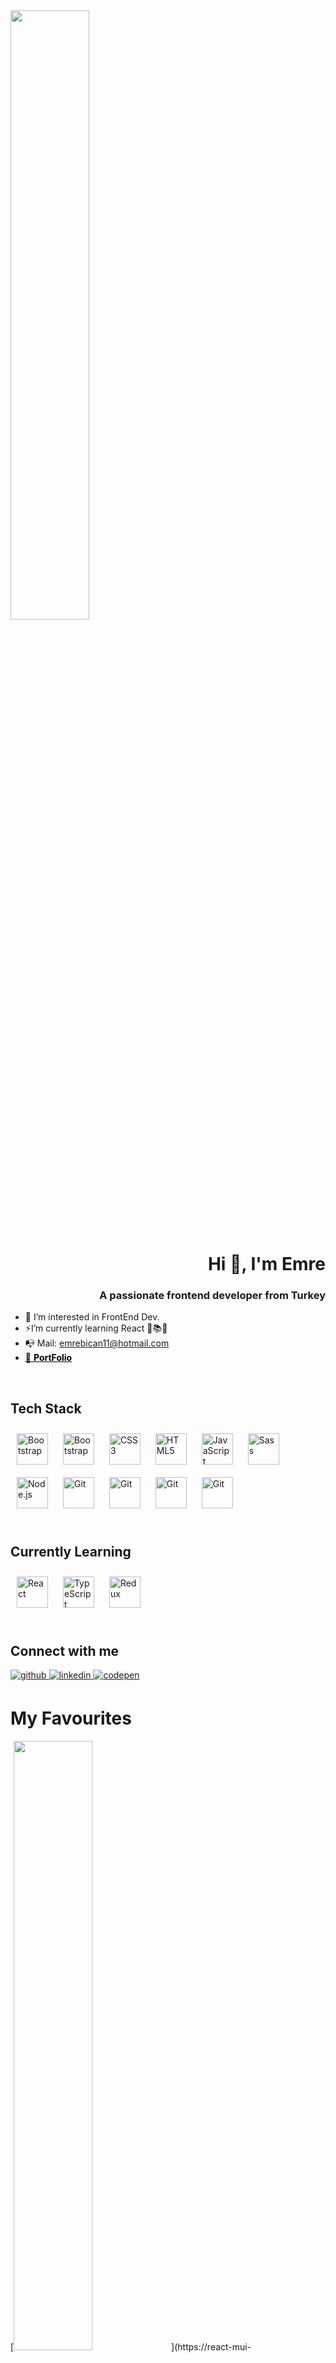 <div>
<img src="https://camo.githubusercontent.com/c1c93f9eb67d41cd3ab567824405631bbec58b7d9ea37496a485cb3b3a71d5a2/68747470733a2f2f696e74726f2e727573746272696467652e636f6d2f696d672f6665727269732e676966" align="center" style="width: 50%" />
</div>

<h1 align="right">Hi 👋, I'm Emre</h1>
<h3 align="right">A passionate frontend developer from Turkey</h3>


- 👀 I’m interested in FrontEnd Dev.
- ⚡I’m currently learning React 🔬📚📘  
- 📭 Mail: emrebican11@hotmail.com
- <a href="https://emrebican.github.io/Personal-Portfolio/" style="color: black">🤖 **PortFolio**</a>
  

<br/>  


## Tech Stack  

<div align="left">    
<img style="margin: 10px" src="https://profilinator.rishav.dev/skills-assets/bootstrap-plain.svg" alt="Bootstrap" height="50" />
<img style="margin: 10px" src="https://upload.wikimedia.org/wikipedia/commons/thumb/9/9a/Visual_Studio_Code_1.35_icon.svg/1024px-Visual_Studio_Code_1.35_icon.svg.png" alt="Bootstrap" height="50" />
<img style="margin: 10px" src="https://profilinator.rishav.dev/skills-assets/css3-original-wordmark.svg" alt="CSS3" height="50" />  
<img style="margin: 10px" src="https://profilinator.rishav.dev/skills-assets/html5-original-wordmark.svg" alt="HTML5" height="50" />  
<img style="margin: 10px" src="https://upload.wikimedia.org/wikipedia/commons/thumb/9/99/Unofficial_JavaScript_logo_2.svg/1024px-Unofficial_JavaScript_logo_2.svg.png" alt="JavaScript" height="50" />   
<img style="margin: 10px" src="https://cdn3.iconfinder.com/data/icons/logos-and-brands-adobe/512/288_Sass-512.png" alt="Sass" height="50" />  
<img style="margin: 10px" src="https://profilinator.rishav.dev/skills-assets/nodejs-original-wordmark.svg" alt="Node.js" height="50" />  
<img style="margin: 10px" src="https://profilinator.rishav.dev/skills-assets/git-scm-icon.svg" alt="Git" height="50" />
<img style="margin: 10px" src="https://upload.wikimedia.org/wikipedia/commons/9/91/Octicons-mark-github.svg" alt="Git" height="50" />
<img style="margin: 10px" src="https://upload.wikimedia.org/wikipedia/commons/thumb/3/33/Figma-logo.svg/1667px-Figma-logo.svg.png" alt="Git" height="50" />
<img style="margin: 10px" src="https://material-ui.com/static/logo.png" alt="Git" height="50" />
</div>


<br/>  

## Currently Learning
<div align="left">
<img style="margin: 10px" src="https://icon-library.com/images/react-icon/react-icon-29.jpg" alt="React" height="50" />
<img style="margin: 10px" src="https://upload.wikimedia.org/wikipedia/commons/thumb/4/4c/Typescript_logo_2020.svg/1024px-Typescript_logo_2020.svg.png" alt="TypeScript" height="50" />
  <img style="margin: 10px" src="https://cdn.worldvectorlogo.com/logos/redux.svg" alt="Redux" height="50" />
</div>

<br />

## Connect with me  
<div align="left">
<a href="https://github.com/emrebican" target="_blank">
<img src=https://img.shields.io/badge/github-%2324292e.svg?&style=for-the-badge&logo=github&logoColor=white alt=github style="margin-bottom: 5px;" />
</a>
<a href="https://www.linkedin.com/in/yunus-emre-37179320a/" target="_blank">
<img src=https://img.shields.io/badge/linkedin-%231E77B5.svg?&style=for-the-badge&logo=linkedin&logoColor=white alt=linkedin style="margin-bottom: 5px;" />
</a>
<a href="https://codepen.io/emrebican" target="_blank">
<img src=https://img.shields.io/badge/codepen-%23131417.svg?&style=for-the-badge&logo=codepen&logoColor=white alt=codepen style="margin-bottom: 5px;" />
</a>  
</div>  

# My Favourites
<p float="left">
  [<img src="https://i.im.ge/2022/08/18/OsSxvp.img-1.jpg" width="50%">](https://react-mui-bookshelf.netlify.app/)
  [<img src="https://i.im.ge/2022/08/18/OsSjSX.bookshelf.jpg">](https://github.com/emrebican/BookShelf)
</p>
<p float="right">
  [<img src="https://i.im.ge/2022/08/18/OsqLaF.home-page.jpg" width="50%">](https://react-movielistapp.netlify.app/) 
  [<img src="https://i.im.ge/2022/08/18/Osq01X.movies.jpg">](https://github.com/emrebican/react-movie-app)
</p>

# Projects...
<ol>
<li>
<a href="https://react-movielistapp.netlify.app/" target="_blank">Movie App</a>
</li>
<li>
<a href="https://tenziesgameapp.netlify.app/" target="_blank">Tenzies Game</a>
</li>
<li>
<a href="https://emrebican.github.io/kitchen-s-Menu-JS/" target="_blank">Kitchen Website</a>
</li>
<li>
<a href="https://emrebican.github.io/Countdown-timer/" target="_blank">New Year Countdown</a>
</li>
<li>
<a href="https://emrebican.github.io/recipe-app/" target="_blank">Recipe App</a>
</li>
<li>
<a href="https://reactmemegeneratorapp.netlify.app/" target="_blank">Meme Generator App</a>
</li>
<li>
<a href="https://happyweatherapp.netlify.app/" target="_blank">Happy Weather App</a>
</li>
<li>
<a href="https://react-quiz-appbasic.netlify.app/" target="_blank">Quiz App</a>
</li>
<li>
<a href="https://react-mui-shoppingapp.netlify.app/" target="_blank">Shopping App(React-MUI)</a>
</li>
<li>
<a href="https://shoppingapp-react-ts.netlify.app/" target="_blank">Shopping App(React-TypeScript)</a>
</li>
<li>
<a href="https://react-mui-bookshelf.netlify.app/" target="_blank">Book Shelf App</a>
</li>
</ol>

<br/>  


## 📊 GitHub Stats:
![](https://github-readme-stats.vercel.app/api?username=emrebican&theme=dark&hide_border=false&include_all_commits=false&count_private=false)<br/>
![](https://github-readme-streak-stats.herokuapp.com/?user=emrebican&theme=dark&hide_border=false)<br/>
![](https://github-readme-stats.vercel.app/api/top-langs/?username=emrebican&theme=dark&hide_border=false&include_all_commits=false&count_private=false&layout=compact)

<br/>  

<div align="center">
<img src="https://komarev.com/ghpvc/?username=emrebican&&style=flat-square" align="center" />
</div>  


<br/>  

<!---
emrebican/emrebican is a ✨ special ✨ repository because its `README.md` (this file) appears on your GitHub profile.
You can click the Preview link to take a look at your changes.
--->
